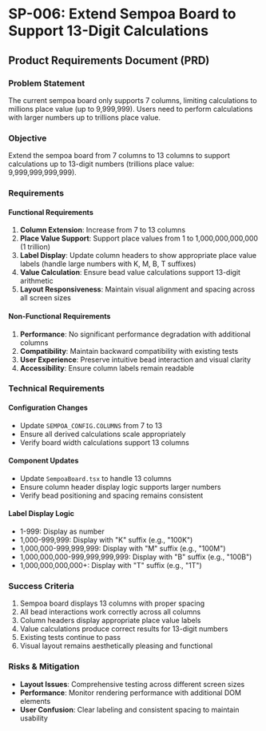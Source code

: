# SP-006: Extend Sempoa Board to Support 13-Digit Calculations

## Product Requirements Document (PRD)

### Problem Statement
The current sempoa board only supports 7 columns, limiting calculations to millions place value (up to 9,999,999). Users need to perform calculations with larger numbers up to trillions place value.

### Objective
Extend the sempoa board from 7 columns to 13 columns to support calculations up to 13-digit numbers (trillions place value: 9,999,999,999,999).

### Requirements

#### Functional Requirements
1. **Column Extension**: Increase from 7 to 13 columns
2. **Place Value Support**: Support place values from 1 to 1,000,000,000,000 (1 trillion)
3. **Label Display**: Update column headers to show appropriate place value labels (handle large numbers with K, M, B, T suffixes)
4. **Value Calculation**: Ensure bead value calculations support 13-digit arithmetic
5. **Layout Responsiveness**: Maintain visual alignment and spacing across all screen sizes

#### Non-Functional Requirements
1. **Performance**: No significant performance degradation with additional columns
2. **Compatibility**: Maintain backward compatibility with existing tests
3. **User Experience**: Preserve intuitive bead interaction and visual clarity
4. **Accessibility**: Ensure column labels remain readable

### Technical Requirements

#### Configuration Changes
- Update `SEMPOA_CONFIG.COLUMNS` from 7 to 13
- Ensure all derived calculations scale appropriately
- Verify board width calculations support 13 columns

#### Component Updates
- Update `SempoaBoard.tsx` to handle 13 columns
- Ensure column header display logic supports larger numbers
- Verify bead positioning and spacing remains consistent

#### Label Display Logic
- 1-999: Display as number
- 1,000-999,999: Display with "K" suffix (e.g., "100K")
- 1,000,000-999,999,999: Display with "M" suffix (e.g., "100M") 
- 1,000,000,000-999,999,999,999: Display with "B" suffix (e.g., "100B")
- 1,000,000,000,000+: Display with "T" suffix (e.g., "1T")

### Success Criteria
1. Sempoa board displays 13 columns with proper spacing
2. All bead interactions work correctly across all columns
3. Column headers display appropriate place value labels
4. Value calculations produce correct results for 13-digit numbers
5. Existing tests continue to pass
6. Visual layout remains aesthetically pleasing and functional

### Risks & Mitigation
- **Layout Issues**: Comprehensive testing across different screen sizes
- **Performance**: Monitor rendering performance with additional DOM elements
- **User Confusion**: Clear labeling and consistent spacing to maintain usability